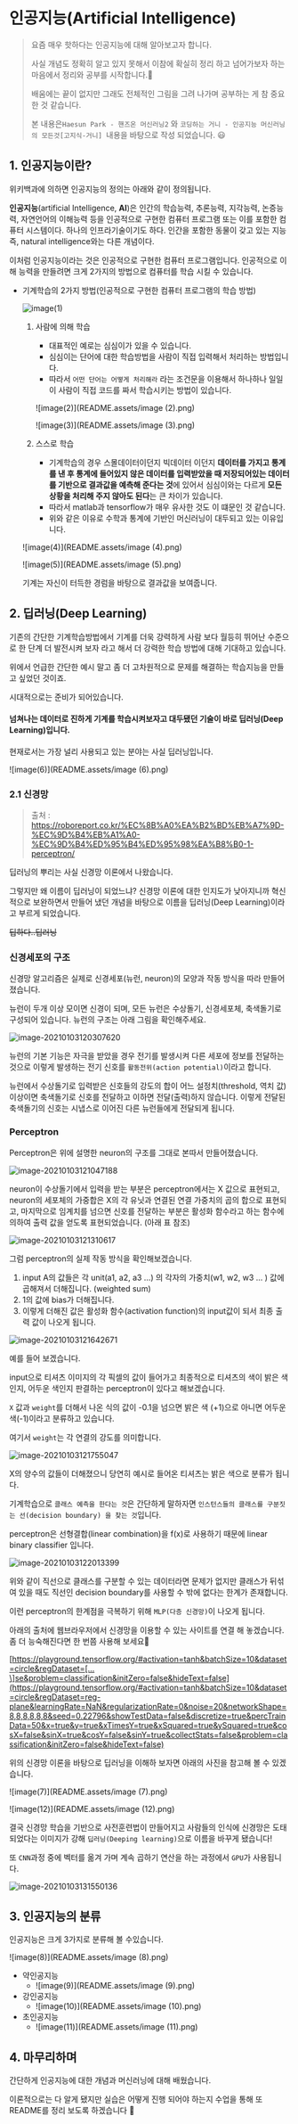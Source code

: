 # 인공지능(Artificial Intelligence)

> 요즘 매우 핫하다는 인공지능에 대해 알아보고자 합니다.
>
> 사실 개념도 정확히 알고 있지 못해서 이참에 확실히 정리 하고 넘어가보자 하는 마음에서 정리와 공부를 시작합니다.🙂
>
> 배움에는 끝이 없지만 그래도 전체적인 그림을 그려 나가며 공부하는 게 참 중요한 것 같습니다.
>
> 본 내용은`Haesun Park - 핸즈온 머신러닝2` 와 `코딩하는 거니 - 인공지능 머신러닝의 모든것[고지식-거니] `내용을 바탕으로 작성 되었습니다. 😃



## 1. 인공지능이란?

위키백과에 의하면 인공지능의 정의는 아래와 같이 정의됩니다.

**인공지능**(artificial Intelligence, **AI**)은 인간의 학습능력, 추론능력, 지각능력, 논증능력, 자연언어의 이해능력 등을 인공적으로 구현한 컴퓨터 프로그램 또는 이를 포함한 컴퓨터 시스템이다. 하나의 인프라기술이기도 하다. 인간을 포함한 동물이 갖고 있는 지능 즉, natural intelligence와는 다른 개념이다.

이처럼 인공지능이라는 것은 인공적으로 구현한 컴퓨터 프로그램입니다. 인공적으로 이해 능력을 만들려면 크게 2가지의 방법으로 컴퓨터를 학습 시킬 수 있습니다. 



- 기계학습의 2가지 방법(인공적으로 구현한 컴퓨터 프로그램의 학습 방법)

  ![image(1)](README.assets/image%20(1).png)

  1. 사람에 의해 학습 

     - 대표적인 예로는 심심이가 있을 수 있습니다.
     - 심심이는 단어에 대한 학습방법을 사람이 직접 입력해서 처리하는 방법입니다.
     - 따라서 `어떤 단어는 어떻게 처리해라` 라는 조건문을 이용해서 하나하나 일일이 사람이 직접 코드를 짜서 학습시키는 방법이 있습니다.   

     ![image(2)](README.assets/image (2).png)

     ![image(3)](README.assets/image (3).png)

  

  2. 스스로 학습 
     - 기계학습의 경우 스몰데이터이던지 빅데이터 이던지 **데이터를 가지고 통계를 낸 후 통계에 들어있지 않은 데이터를 입력받았을 때 저장되어있는 데이터를 기반으로 결과값을 예측해 준다는 것**에 있어서 심심이와는 다르게 **모든 상황을 처리해 주지 않아도 된다**는 큰 차이가 있습니다. 
     - 따라서 matlab과 tensorflow가 매우 유사한 것도 이 떄문인 것 같습니다. 
     - 위와 같은 이유로 수학과 통계에 기반인 머신러닝이 대두되고 있는 이유입니다. 

  ![image(4)](README.assets/image (4).png)

  ![image(5)](README.assets/image (5).png)

  기계는 자신이 터득한 경럼을 바탕으로 결과값을 보여줍니다. 



## 2. 딥러닝(Deep Learning)

기존의 간단한 기계학습방법에서 기계를 더욱 강력하게 사람 보다 월등히 뛰어난 수준으로 한 단계 더 발전시켜 보자 라고 해서 더 강력한 학습 방법에 대해 기대하고 있습니다. 

위에서 언급한 간단한 예시 말고 좀 더 고차원적으로 문제를 해결하는 학습지능을 만들고 싶었던 것이죠.

시대적으로는 준비가 되어있습니다. 

#### 넘쳐나는 데이터로 진하게 기계를 학습시켜보자고 대두됐던 기술이 바로 딥러닝(Deep Learning)입니다. 

현재로서는 가장 널리 사용되고 있는 분야는 사실 딥러닝입니다. 

![image(6)](README.assets/image (6).png)



### 2.1 신경망 

> 출처 : https://roboreport.co.kr/%EC%8B%A0%EA%B2%BD%EB%A7%9D-%EC%9D%B4%EB%A1%A0-%EC%9D%B4%ED%95%B4%ED%95%98%EA%B8%B0-1-perceptron/



딥러닝의 뿌리는 사실 신경망 이론에서 나왔습니다.

그렇지만 왜 이름이 딥러닝이 되었느냐? 신경망 이론에 대한 인지도가 낮아지니까 혁신적으로 보완하면서 만들어 냈던 개념을 바탕으로 이름을 딥러닝(Deep Learning)이라고 부르게 되었습니다. 

~~딥하다..딥러닝~~



### 신경세포의 구조

신경망 알고리즘은 실제로 신경세포(뉴런, neuron)의 모양과 작동 방식을 따라 만들어졌습니다. 

뉴런이 두개 이상 모이면 신경이 되며, 모든 뉴런은 수상돌기, 신경세포체, 축색돌기로 구성되어 있습니다. 뉴런의 구조는 아래 그림을 확인해주세요.

![image-20210103120307620](README.assets/image-20210103120307620.png)

뉴런의 기본 기능은 자극을 받았을 경우 전기를 발생시켜 다른 세포에 정보를 전달하는 것으로 이렇게 발생하는 전기 신호를 `활동전위(action potential)`이라고 합니다.

뉴런에서 수상돌기로 입력받은 신호들의 강도의 합이 어느 설정치(threshold, 역치 값) 이상이면 축색돌기로 신호를 전달하고 이하면 전달(출력)하지 않습니다. 이렇게 전달된 축색돌기의 신호는 시냅스로 이어진 다른 뉴런들에게 전달되게 됩니다.



### Perceptron

Perceptron은 위에 설명한 neuron의 구조를 그대로 본따서 만들어졌습니다.

![image-20210103121047188](README.assets/image-20210103121047188.png)

neuron이 수상돌기에서 입력을 받는 부분은 perceptron에서는 X 값으로 표현되고, neuron의 세포체의 가중합은 X의 각 유닛과 연결된 연결 가중치의 곱의 합으로 표현되고, 마지막으로 임계치를 넘으면 신호를 전달하는 부분은 활성화 함수라고 하는 함수에 의하여 출력 값을 얻도록 표현되었습니다. (아래 표 참조)

![image-20210103121310617](README.assets/image-20210103121310617.png)

그럼 perceptron의 실제 작동 방식을 확인해보겠습니다.

1. input A의 값들은 각 unit(a1, a2, a3 …) 의 각자의 가중치(w1, w2, w3 … ) 값에 곱해져서 더해집니다. (weighted sum)
2. 1의 값에 bias가 더해집니다.
3. 이렇게 더해진 값은 활성화 함수(activation function)의 input값이 되서 최종 출력 값이 나오게 됩니다.

![image-20210103121642671](README.assets/image-20210103121642671.png)

예를 들어 보겠습니다.

input으로 티셔츠 이미지의 각 픽셀의 값이 들어가고 최종적으로 티셔츠의 색이 밝은 색인지, 어두운 색인지 판결하는 perceptron이 있다고 해보겠습니다.

`X` 값과 `weight`를 더해서 나온 식의 값이 -0.1을 넘으면 밝은 색 (+1)으로 아니면 어두운 색(-1)이라고 분류하고 있습니다. 

여기서 `weight`는 각 연결의 강도를 의미합니다.

![image-20210103121755047](README.assets/image-20210103121755047.png)

X의 양수의 값들이 더해졌으니 당연히 예시로 들어온 티셔츠는 밝은 색으로 분류가 됩니다.

기계학습으로 `클래스 예측을 한다는 것`은 간단하게 말하자면 `인스턴스들의 클래스를 구분짓는 선(decision boundary) 을 찾는 것`입니다.

perceptron은 선형결합(linear combination)을 f(x)로 사용하기 때문에 linear binary classifier 입니다.

![image-20210103122013399](README.assets/image-20210103122013399.png)

위와 같이 직선으로 클래스를 구분할 수 있는 데이터라면 문제가 없지만 클래스가 뒤섞여 있을 때도 직선인 decision boundary를 사용할 수 밖에 없다는 한계가 존재합니다.

이런 perceptron의 한계점을 극복하기 위해 `MLP(다층 신경망)`이 나오게 됩니다. 

아래의 출처에 웹브라우저에서 신경망을 이용할 수 있는 사이트를 연결 해 놓겠습니다. 좀 더 능숙해진다면 한 번쯤 사용해 보세요🙂

[https://playground.tensorflow.org/#activation=tanh&batchSize=10&dataset=circle&regDataset=[…\]se&problem=classification&initZero=false&hideText=false](https://playground.tensorflow.org/#activation=tanh&batchSize=10&dataset=circle&regDataset=reg-plane&learningRate=NaN&regularizationRate=0&noise=20&networkShape=8,8,8,8,8,8&seed=0.22796&showTestData=false&discretize=true&percTrainData=50&x=true&y=true&xTimesY=true&xSquared=true&ySquared=true&cosX=false&sinX=true&cosY=false&sinY=true&collectStats=false&problem=classification&initZero=false&hideText=false)



위의 신경망 이론을 바탕으로 딥러닝을 이해하 보자면 아래의 사진을 참고해 볼 수 있겠습니다. 

![image(7)](README.assets/image (7).png)

![image(12)](README.assets/image (12).png)

결국 신경망 학습을 기반으로 사전훈련법이 만들어지고 사람들의 인식에 신경망은 도태되었다는 이미지가 강해 `딥러닝(Deeping learning)`으로 이름을 바꾸게 됐습니다! 



 또 `CNN`과정 중에 벡터를 옮겨 가며 계속 곱하기 연산을 하는 과정에서 `GPU`가 사용됩니다.

![image-20210103131550136](README.assets/image-20210103131550136.png)



## 3. 인공지능의 분류 

인공지능은 크게 3가지로 분류해 볼 수있습니다. 

![image(8)](README.assets/image (8).png)

- 약인공지능
  - ![image(9)](README.assets/image (9).png)
- 강인공지능
  - ![image(10)](README.assets/image (10).png)
- 초인공지능
  - ![image(11)](README.assets/image (11).png)



## 4. 마무리하며

간단하게 인공지능에 대한 개념과 머신러닝에 대해 배웠습니다.

이론적으로는 다 알게 됐지만 실습은 어떻게 진행 되어야 하는지 수업을 통해 또 README를 정리 보도록 하겠습니다 🙂
